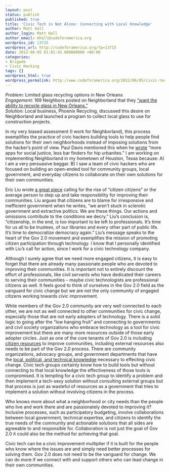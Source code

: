 ```yaml
---
layout: post
status: publish
published: true
title: 'Civic Tech is Not Alone: Connecting with Local Knowledge'
author: Matt Hall
author_login: Matt Hall
author_email: mhall@codeforamerica.org
wordpress_id: 13715
wordpress_url: http://codeforamerica.org/?p=13715
date: 2012-06-05 01:01:43.000000000 +00:00
categories:
- Brigade
- Civic Hacking
tags: []
wordpress_html: true
wordpress_permalink: http://www.codeforamerica.org/2012/06/05/civic-tech-is-not-alone-connecting-with-local-knowledge/
---
```


<p><em>Problem:</em> Limited glass recycling options in New Orleans<br/>
<em>Engagement:</em> 169 Neighbors posted on Neighborland that they <a href="http://www.google.com/url?q=https%3A%2F%2Fneighborland.com%2Fideas%2Fnola-the-ability-to-recycle-gl&amp;sa=D&amp;sntz=1&amp;usg=AFQjCNEr1-5pY3kYt57JrYf06-9Pu9OgUQ">“want the ability to recycle glass in New Orleans.”</a><br/>
<em>Solution:</em> Local business, Phoenix Recycling, discussed this desire on Neighborland and launched a program to collect local glass to use for construction projects.</p>
<p>In my very biased assessment (I work for Neighborland), this process exemplifies the practice of civic hackers building tools to help people find solutions for their own neighborhoods instead of imposing solutions from the hacker’s point of view. Paul Davis mentioned this when he <a href="http://www.google.com/url?q=http%3A%2F%2Fwww.shareable.net%2Fblog%2Fhacking-as-a-civic-duty&amp;sa=D&amp;sntz=1&amp;usg=AFQjCNF5olAmrvLPUGCjvl7RsCJ9Dq_pbg">wrote</a> “more apps for social justice, less bar finders for hip urbanites.” I am working on implementing Neighborland in my hometown of Houston, Texas because: A) I am a very persuasive beggar. B) I saw a team of civic hackers who are focused on building an open-ended tool for community groups, local government, and everyday citizens to collaborate on their own solutions for their own communities.</p>
<p>Eric Liu wrote <a href="http://www.google.com/url?q=http%3A%2F%2Fwww.theatlantic.com%2Fpolitics%2Farchive%2F2012%2F05%2Fdemocracy-is-for-amateurs-why-we-need-more-citizen-citizens%2F256818%2F&amp;sa=D&amp;sntz=1&amp;usg=AFQjCNH_4P7G6AbYRcVd6KsZMzEzeK2I9A">a great piece</a> calling for the rise of “citizen citizens” or the average person to step up and take responsibility for improving their communities. Liu argues that citizens are to blame for irresponsive and inefficient government when he writes, “we aren’t stuck in sclerotic government and extractive politics. We are these things. Our actions and omissions contribute to the conditions we decry.” Liu’s conclusion is, “citizenship, in the end, is too important to be left to professionals. It’s time for us all to be trustees, of our libraries and every other part of public life. It’s time to democratize democracy again.” Liu’s message speaks to the heart of the Gov 2.0 movement and exemplifies the mission of promoting citizen participation through technology. I know that I personally identified with Liu’s call for action, since I work for a civic technology company.</p>
<p>Although I surely agree that we need more engaged citizens, it is easy to forget that there are already many passionate people who are devoted to improving their communities. It is important not to entirely discount the effort of professionals, like civil servants who have dedicated their careers to serving their communities – maybe civic technologists are professional citizens as well. It feels good to think of ourselves in the Gov 2.0 field as the vanguard for civic change but we are not the only community of engaged citizens working towards civic improvement.</p>
<p>While members of the Gov 2.0 community are very well connected to each other, we are not as well connected to other communities for civic change, especially those that are not early adopters of technology. There is a solid logic to going after the “low hanging fruit” and connecting to governments and civil society organizations who embrace technology as a tool for civic improvement but there are many more resources outside of those early adopter circles. Just as one of the core tenants of Gov 2.0 is including <a href="http://www.google.com/url?q=http%3A%2F%2Fcollaborativestudy.tumblr.com%2Fpost%2F18604288630%2Fcitizens-as-a-platform-for-civic-improvement%23.T7Z-SZ9YvTw&amp;sa=D&amp;sntz=1&amp;usg=AFQjCNEBvtBbev54IUEovUKAmttwno9yiA">citizen resources</a> to improve communities, including external resources also needs to be part of the Gov 2.0 process. There are community organizations, advocacy groups, and government departments that have the <a href="http://www.google.com/url?q=http%3A%2F%2Fwww.shareable.net%2Fblog%2Fwhat-gov-20-can-learn-from-participatory-budgeting&amp;sa=D&amp;sntz=1&amp;usg=AFQjCNF-lXByIQqECzC986SPrLPBQx-QZw">local, political, and technical knowledge</a> necessary to effecting civic change. Civic tech groups certainly know how to build tools but without connecting to that local knowledge the effectiveness of those tools is compromised. It is tempting for a civic tech group to identify a problem and then implement a tech-sexy solution without consulting external groups but that process is just as wasteful of resources as a government that tries to implement a solution without involving citizens in the process.</p>
<p>Who knows more about what a neighborhood or city needs than the people who live and work there and are passionately devoted to improving it? Inclusive processes, such as participatory budgeting, involve collaborations between local government, technical expertise, and citizens to identify the true needs of the community and actionable solutions that all sides are agreeable to and responsible for. Collaboration is not just the goal of Gov 2.0 it could also be the method for achieving that goal.</p>
<p>Civic tech can be a civic improvement multiplier if it is built for the people who know where the issues are and simply need better processes for solving them. Gov 2.0 does not need to be the vanguard for change. We can do more if we connect with and support others who can lead change in their own communities.</p>
